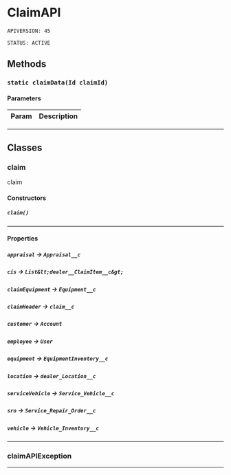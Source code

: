 # ClaimAPI

`APIVERSION: 45`

`STATUS: ACTIVE`
## Methods
### `static claimData(Id claimId)`
#### Parameters
|Param|Description|
|---|---|

---
## Classes
### claim

claim

#### Constructors
##### `claim()`
---
#### Properties

##### `appraisal` → `Appraisal__c`


##### `cis` → `List&lt;dealer__ClaimItem__c&gt;`


##### `claimEquipment` → `Equipment__c`


##### `claimHeader` → `claim__c`


##### `customer` → `Account`


##### `employee` → `User`


##### `equipment` → `EquipmentInventory__c`


##### `location` → `dealer_Location__c`


##### `serviceVehicle` → `Service_Vehicle__c`


##### `sro` → `Service_Repair_Order__c`


##### `vehicle` → `Vehicle_Inventory__c`


---

### claimAPIException

---
